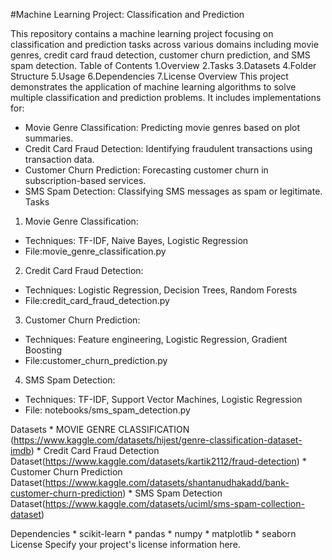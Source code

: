 #Machine Learning Project: Classification and Prediction

This repository contains a machine learning project focusing on classification and prediction tasks across various domains including movie genres, credit card fraud detection, customer churn prediction, and SMS spam detection.
Table of Contents
1.Overview
2.Tasks
3.Datasets
4.Folder Structure
5.Usage
6.Dependencies
7.License
Overview
This project demonstrates the application of machine learning algorithms to solve multiple classification and prediction problems. It includes implementations for:
* Movie Genre Classification: Predicting movie genres based on plot summaries.
* Credit Card Fraud Detection: Identifying fraudulent transactions using transaction data.
* Customer Churn Prediction: Forecasting customer churn in subscription-based services.
* SMS Spam Detection: Classifying SMS messages as spam or legitimate.
Tasks
1. Movie Genre Classification:

* Techniques: TF-IDF, Naive Bayes, Logistic Regression
* File:movie_genre_classification.py
  
2. Credit Card Fraud Detection:

* Techniques: Logistic Regression, Decision Trees, Random Forests
* File:credit_card_fraud_detection.py
  
3. Customer Churn Prediction:

* Techniques: Feature engineering, Logistic Regression, Gradient Boosting
* File:customer_churn_prediction.py
  
4. SMS Spam Detection:

* Techniques: TF-IDF, Support Vector Machines, Logistic Regression
* File: notebooks/sms_spam_detection.py
  
Datasets
    * MOVIE GENRE CLASSIFICATION (https://www.kaggle.com/datasets/hijest/genre-classification-dataset-imdb)
    * Credit Card Fraud Detection Dataset(https://www.kaggle.com/datasets/kartik2112/fraud-detection)
    * Customer Churn Prediction Dataset(https://www.kaggle.com/datasets/shantanudhakadd/bank-customer-churn-prediction)
    * SMS Spam Detection Dataset(https://www.kaggle.com/datasets/uciml/sms-spam-collection-dataset)

Dependencies
      * scikit-learn
      * pandas
      * numpy
      * matplotlib
      * seaborn
License
      Specify your project's license information here.
